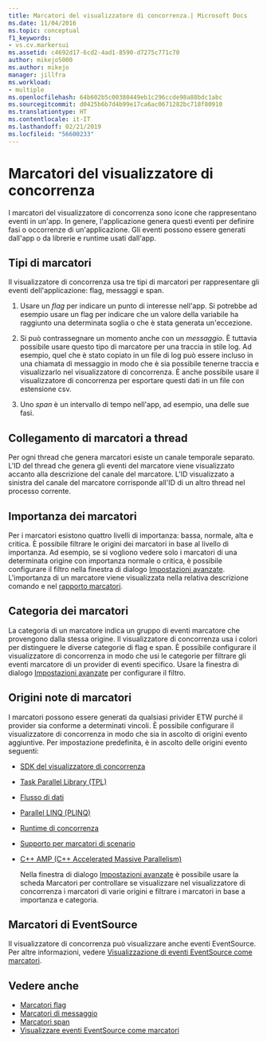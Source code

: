 ```yaml
---
title: Marcatori del visualizzatore di concorrenza.| Microsoft Docs
ms.date: 11/04/2016
ms.topic: conceptual
f1_keywords:
- vs.cv.markersui
ms.assetid: c4692d17-6cd2-4ad1-8590-d7275c771c70
author: mikejo5000
ms.author: mikejo
manager: jillfra
ms.workload:
- multiple
ms.openlocfilehash: 64b602b5c00380449eb1c296ccde98a88bdc1abc
ms.sourcegitcommit: d0425b6b7d4b99e17ca6ac0671282bc718f80910
ms.translationtype: HT
ms.contentlocale: it-IT
ms.lasthandoff: 02/21/2019
ms.locfileid: "56600233"
---
```

# <a name="concurrency-visualizer-markers"></a>Marcatori del visualizzatore di concorrenza
I marcatori del visualizzatore di concorrenza sono icone che rappresentano eventi in un'app.  In genere, l'applicazione genera questi eventi per definire fasi o occorrenze di un'applicazione.  Gli eventi possono essere generati dall'app o da librerie e runtime usati dall'app.

## <a name="kinds-of-markers"></a>Tipi di marcatori
 Il visualizzatore di concorrenza usa tre tipi di marcatori per rappresentare gli eventi dell'applicazione: flag, messaggi e span.

1.  Usare un *flag* per indicare un punto di interesse nell'app.  Si potrebbe ad esempio usare un flag per indicare che un valore della variabile ha raggiunto una determinata soglia o che è stata generata un'eccezione.

2.  Si può contrassegnare un momento anche con un *messaggio*. È tuttavia possibile usare questo tipo di marcatore per una traccia in stile log.  Ad esempio, quel che è stato copiato in un file di log può essere incluso in una chiamata di messaggio in modo che è sia possibile tenerne traccia e visualizzarlo nel visualizzatore di concorrenza. È anche possibile usare il visualizzatore di concorrenza per esportare questi dati in un file con estensione csv.

3.  Uno *span* è un intervallo di tempo nell'app, ad esempio, una delle sue fasi.

## <a name="marker-linkage-to-threads"></a>Collegamento di marcatori a thread
 Per ogni thread che genera marcatori esiste un canale temporale separato.  L'ID del thread che genera gli eventi del marcatore viene visualizzato accanto alla descrizione del canale del marcatore.  L'ID visualizzato a sinistra del canale del marcatore corrisponde all'ID di un altro thread nel processo corrente.

## <a name="marker-importance"></a>Importanza dei marcatori
 Per i marcatori esistono quattro livelli di importanza: bassa, normale, alta e critica.  È possibile filtrare le origini dei marcatori in base al livello di importanza.  Ad esempio, se si vogliono vedere solo i marcatori di una determinata origine con importanza normale o critica, è possibile configurare il filtro nella finestra di dialogo [Impostazioni avanzate](../profiling/advanced-settings-dialog-box-concurrency-visualizer.md). L'importanza di un marcatore viene visualizzata nella relativa descrizione comando e nel [rapporto marcatori](../profiling/markers-report.md).

## <a name="marker-category"></a>Categoria dei marcatori
 La categoria di un marcatore indica un gruppo di eventi marcatore che provengono dalla stessa origine.  Il visualizzatore di concorrenza usa i colori per distinguere le diverse categorie di flag e span. È possibile configurare il visualizzatore di concorrenza in modo che usi le categorie per filtrare gli eventi marcatore di un provider di eventi specifico.  Usare la finestra di dialogo [Impostazioni avanzate](../profiling/advanced-settings-dialog-box-concurrency-visualizer.md) per configurare il filtro.

## <a name="known-sources-of-markers"></a>Origini note di marcatori
 I marcatori possono essere generati da qualsiasi privider ETW purché il provider sia conforme a determinati vincoli. È possibile configurare il visualizzatore di concorrenza in modo che sia in ascolto di origini evento aggiuntive. Per impostazione predefinita, è in ascolto delle origini evento seguenti:

- [SDK del visualizzatore di concorrenza](../profiling/concurrency-visualizer-sdk.md)

- [Task Parallel Library (TPL)](/dotnet/standard/parallel-programming/task-parallel-library-tpl)

- [Flusso di dati](/dotnet/standard/parallel-programming/dataflow-task-parallel-library)

- [Parallel LINQ (PLINQ)](/dotnet/standard/parallel-programming/parallel-linq-plinq)

- [Runtime di concorrenza](/cpp/parallel/concrt/concurrency-runtime)

- [Supporto per marcatori di scenario](/previous-versions/visualstudio/visual-studio-2010/dd984115\(v\=vs.100\))

- [C++ AMP (C++ Accelerated Massive Parallelism)](/cpp/parallel/amp/cpp-amp-cpp-accelerated-massive-parallelism)

  Nella finestra di dialogo [Impostazioni avanzate](../profiling/advanced-settings-dialog-box-concurrency-visualizer.md) è possibile usare la scheda Marcatori per controllare se visualizzare nel visualizzatore di concorrenza i marcatori di varie origini e filtrare i marcatori in base a importanza e categoria.

## <a name="markers-from-eventsource"></a>Marcatori di EventSource
 Il visualizzatore di concorrenza può visualizzare anche eventi EventSource.  Per altre informazioni, vedere [Visualizzazione di eventi EventSource come marcatori](../profiling/visualizing-eventsource-events-as-markers.md).

## <a name="see-also"></a>Vedere anche
- [Marcatori flag](../profiling/flag-markers.md)
- [Marcatori di messaggio](../profiling/message-markers.md)
- [Marcatori span](../profiling/span-markers.md)
- [Visualizzare eventi EventSource come marcatori](../profiling/visualizing-eventsource-events-as-markers.md)